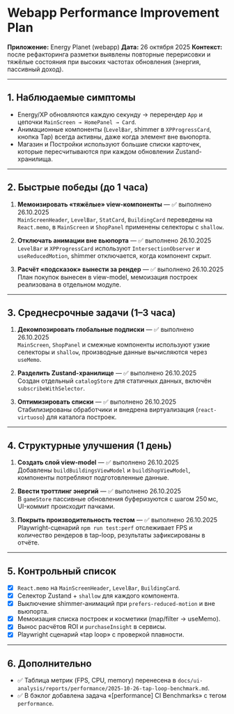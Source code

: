 # Webapp Performance Improvement Plan

**Приложение:** Energy Planet (webapp)
**Дата:** 26 октября 2025
**Контекст:** после рефакторинга разметки выявлены повторные перерисовки и тяжёлые состояния при высоких частотах обновления (энергия, пассивный доход).

---

## 1. Наблюдаемые симптомы

- Energy/XP обновляются каждую секунду → перерендер `App` и цепочки `MainScreen → HomePanel → Card`.
- Анимационные компоненты (`LevelBar`, shimmer в `XPProgressCard`, кнопка Tap) всегда активны, даже когда элемент вне вьюпорта.
- Магазин и Постройки используют большие списки карточек, которые пересчитываются при каждом обновлении Zustand-хранилища.

---

## 2. Быстрые победы (до 1 часа)

1. **Мемоизировать «тяжёлые» view-компоненты** — ✅ выполнено 26.10.2025  
   `MainScreenHeader`, `LevelBar`, `StatCard`, `BuildingCard` переведены на `React.memo`, в `MainScreen` и `ShopPanel` применены селекторы с `shallow`.

2. **Отключать анимации вне вьюпорта** — ✅ выполнено 26.10.2025  
   `LevelBar` и `XPProgressCard` используют `IntersectionObserver` и `useReducedMotion`, shimmer отключается, когда компонент скрыт.

3. **Расчёт «подсказок» вынести за рендер** — ✅ выполнено 26.10.2025  
   План покупок вынесен в view-model, мемоизация построек реализована в отдельном модуле.

---

## 3. Среднесрочные задачи (1–3 часа)

1. **Декомпозировать глобальные подписки** — ✅ выполнено 26.10.2025  
   `MainScreen`, `ShopPanel` и смежные компоненты используют узкие селекторы и `shallow`, производные данные вычисляются через `useMemo`.

2. **Разделить Zustand-хранилище** — ✅ выполнено 26.10.2025  
   Создан отдельный `catalogStore` для статичных данных, включён `subscribeWithSelector`.

3. **Оптимизировать списки** — ✅ выполнено 26.10.2025  
   Стабилизированы обработчики и внедрена виртуализация (`react-virtuoso`) для каталога построек.

---

## 4. Структурные улучшения (1 день)

1. **Создать слой view-model** — ✅ выполнено 26.10.2025  
   Добавлены `buildBuildingsViewModel` и `buildShopViewModel`, компоненты потребляют подготовленные данные.

2. **Ввести троттлинг энергий** — ✅ выполнено 26.10.2025  
   В `gameStore` пассивные обновления буферизуются с шагом 250 мс, UI-коммит происходит пачками.

3. **Покрыть производительность тестом** — ✅ выполнено 26.10.2025  
   Playwright-сценарий `npm run test:perf` отслеживает FPS и количество рендеров в tap-loop, результаты зафиксированы в отчёте.

---

## 5. Контрольный список

- [x] `React.memo` на `MainScreenHeader`, `LevelBar`, `BuildingCard`.
- [x] Селектор Zustand + `shallow` для каждого компонента.
- [x] Выключение shimmer-анимаций при `prefers-reduced-motion` и вне вьюпорта.
- [x] Мемоизация списка построек и косметики (map/filter → useMemo).
- [x] Вынос расчётов ROI и `purchaseInsight` в сервисы.
- [x] Playwright сценарий «tap loop» с проверкой плавности.

---

## 6. Дополнительно

- ✅ Таблица метрик (FPS, CPU, memory) перенесена в `docs/ui-analysis/reports/performance/2025-10-26-tap-loop-benchmark.md`.
- ✅ В бэклог добавлена задача «[performance] CI Benchmarks» с тегом `performance`.
